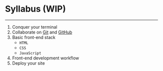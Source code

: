 # Syllabus (WIP)

---

1. Conquer your terminal
2. Collaborate on [Git](https://git-scm.com/) and [GitHub](https://github.com/)
3. Basic front-end stack
	- `HTML`
	- `CSS`
	- `JavaScript`
4. Front-end development workflow
5. Deploy your site